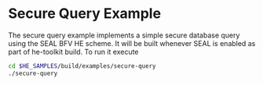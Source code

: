 # Secure Query Example
The secure query example implements a simple secure database query using the
SEAL BFV HE scheme.
It will be built whenever SEAL is enabled as part of he-toolkit build.
To run it execute
```bash
cd $HE_SAMPLES/build/examples/secure-query
./secure-query
```
